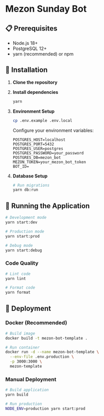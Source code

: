 # Mezon Sunday Bot

## 📋 Prerequisites

- Node.js 18+
- PostgreSQL 12+
- yarn (recommended) or npm

## 🔧 Installation

1. **Clone the repository**

2. **Install dependencies**

   ```bash
   yarn
   ```

3. **Environment Setup**

   ```bash
   cp .env.example .env.local
   ```

   Configure your environment variables:

   ```env
   POSTGRES_HOST=localhost
   POSTGRES_PORT=5432
   POSTGRES_USER=postgres
   POSTGRES_PASSWORD=your_password
   POSTGRES_DB=mezon_bot
   MEZON_TOKEN=your_mezon_bot_token
   BOT_ID=
   ```

4. **Database Setup**
   ```bash
   # Run migrations
   yarn db:run
   ```

## 🚀 Running the Application

```bash
# Development mode
yarn start:dev

# Production mode
yarn start:prod

# Debug mode
yarn start:debug
```

### Code Quality

```bash
# Lint code
yarn lint

# Format code
yarn format
```

## 🚀 Deployment

### Docker (Recommended)

```bash
# Build image
docker build -t mezon-bot-template .

# Run container
docker run -d --name mezon-bot-template \
  --env-file .env.production \
  -p 3000:3000 \
  mezon-template
```

### Manual Deployment

```bash
# Build application
yarn build

# Run production
NODE_ENV=production yarn start:prod
```
